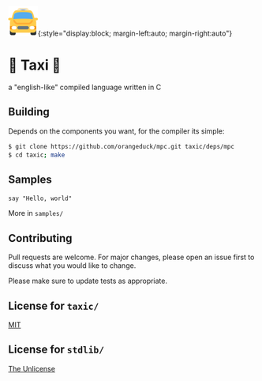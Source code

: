 ![taxi emoji](https://github.com/PacketSender642/taxi-lang/blob/main/resources/oncoming-taxi_1f696.png){:style="display:block; margin-left:auto; margin-right:auto"}

# 🚖 Taxi 🚖

a "english-like" compiled language written in C

## Building

Depends on the components you want, for the compiler its simple:
```bash
$ git clone https://github.com/orangeduck/mpc.git taxic/deps/mpc
$ cd taxic; make
```

## Samples

```taxi
say "Hello, world"
```
More in `samples/`

## Contributing
Pull requests are welcome. For major changes, please open an issue first to discuss what you would like to change.

Please make sure to update tests as appropriate.

## License for `taxic/`
[MIT](https://choosealicense.com/licenses/mit/)

## License for `stdlib/`
[The Unlicense](https://choosealicense.com/licenses/unlicense/)